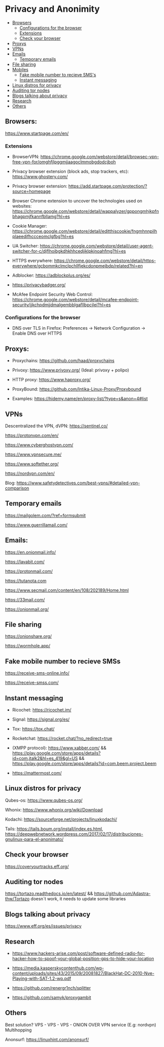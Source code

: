 # Privacy and Anonimity

- [Browsers](#browsers)
  * [Configurations for the browser](#configurations-for-the-browser)
  * [Extensions](#extensions)
  * [Check your browser](#check-your-browser)
- [Proxys](#proxys)
- [VPNs](#vpns)
- [Emails](#emails)
  * [Temporary emails](#temporary-emails)
- [File sharing](#file-sharing)
- [Mobiles](#mobiles)
  * [Fake mobile number to recieve SMS's](#fake-mobile-number-to-recieve-smss)
  * [Instant messaging](#instant-messaging)
- [Linux distros for privacy](#linux-distros-for-privacy)
- [Auditing tor nodes](#auditing-tor-nodes)
- [Blogs talking about privacy](#blogs-talking-about-privacy)
- [Research](#research)
- [Others](#others)

## Browsers:

https://www.startpage.com/en/

### Extensions

* BrowserVPN: https://chrome.google.com/webstore/detail/browsec-vpn-free-vpn-for/omghfjlpggmjjaagoclmmobgdodcjboh

* Privacy browser extension (block ads, stop trackers, etc): https://www.ghostery.com/

* Privacy browser extension: https://add.startpage.com/protection/?source=homepage

* Browser Chrome extension to uncover the technologies used on websites: https://chrome.google.com/webstore/detail/wappalyzer/gppongmhjkpfnbhagpmjfkannfbllamg?hl=es

* Cookie Manager: https://chrome.google.com/webstore/detail/editthiscookie/fngmhnnpilhplaeedifhccceomclgfbg?hl=es

* UA Switcher: https://chrome.google.com/webstore/detail/user-agent-switcher-for-c/djflhoibgkdhkhhcedjiklpkjnoahfmg?hl=es

* HTTPS everywhere: https://chrome.google.com/webstore/detail/https-everywhere/gcbommkclmclpchllfjekcdonpmejbdp/related?hl=en

* Adblocker: https://adblockplus.org/es/

* https://privacybadger.org/

* McAfee Endpoint Security Web Control: https://chrome.google.com/webstore/detail/mcafee-endpoint-security/jjkchpdmjjdmalgembblgafllbpcjlei?hl=es

### Configurations for the browser

* DNS over TLS in Firefox: Preferences -> Network Configuration -> Enable DNS over HTTPS

## Proxys:

* Proxychains: https://github.com/haad/proxychains

* Privoxy: https://www.privoxy.org/ (Ideal: privoxy + polipo)

* HTTP proxy: https://www.haproxy.org/

* ProxyBound: https://github.com/Intika-Linux-Proxy/Proxybound

* Examples: https://hidemy.name/en/proxy-list/?type=s&anon=4#list

## VPNs

Descentralized the VPN, dVPN: https://sentinel.co/

https://protonvpn.com/en/

https://www.cyberghostvpn.com/

https://www.vpnsecure.me/

https://www.softether.org/

https://nordvpn.com/en/

Blog: https://www.safetydetectives.com/best-vpns/#detailed-vpn-comparison

## Temporary emails

https://mailgolem.com/?ref=formsubmit

https://www.guerrillamail.com/

## Emails:

https://en.onionmail.info/

https://lavabit.com/

https://protonmail.com/

https://tutanota.com

https://www.secmail.com/content/en/108/202189/Home.html

https://33mail.com/

https://onionmail.org/

## File sharing

https://onionshare.org/

https://wormhole.app/



## Fake mobile number to recieve SMSs

https://receive-sms-online.info/

https://receive-smss.com/

## Instant messaging

* Ricochet: https://ricochet.im/

* Signal: https://signal.org/es/

* Tox: https://tox.chat/

* Rocketchat: https://rocket.chat/?no_redirect=true

* (XMPP protocol): https://www.xabber.com/ && https://play.google.com/store/apps/details?id=com.jtalk2&hl=es_419&gl=US && https://play.google.com/store/apps/details?id=com.beem.project.beem

* https://mattermost.com/

## Linux distros for privacy

Qubes-os: https://www.qubes-os.org/

Whonix: https://www.whonix.org/wiki/Download

Kodachi: https://sourceforge.net/projects/linuxkodachi/

Tails: https://tails.boum.org/install/index.es.html, https://deepwebnetwork.wordpress.com/2017/02/17/distribuciones-gnulinux-para-el-anonimato/

## Check your browser

https://coveryourtracks.eff.org/

## Auditing tor nodes

https://tortazo.readthedocs.io/en/latest/ && https://github.com/Adastra-thw/Tortazo doesn´t work, it needs to update some libraries

## Blogs talking about privacy

https://www.eff.org/es/issues/privacy

## Research

* https://www.hackers-arise.com/post/software-defined-radio-for-hacker-how-to-spoof-your-global-position-gps-to-hide-your-location

* https://media.kasperskycontenthub.com/wp-content/uploads/sites/43/2015/09/20081827/BlackHat-DC-2010-Nve-Playing-with-SAT-1.2-wp.pdf

* https://github.com/renergr1nch/splitter

* https://github.com/samyk/proxygambit

## Others

Best solution? VPS - VPS - VPS - ONION OVER VPN service (E.g: nordvpn) Multihopping
     
Anonsurf: https://linuxhint.com/anonsurf/ 


